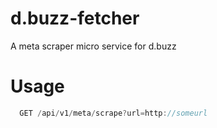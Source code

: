# d.buzz-fetcher
A meta scraper micro service for d.buzz

# Usage

```js 
  GET /api/v1/meta/scrape?url=http://someurl
```


